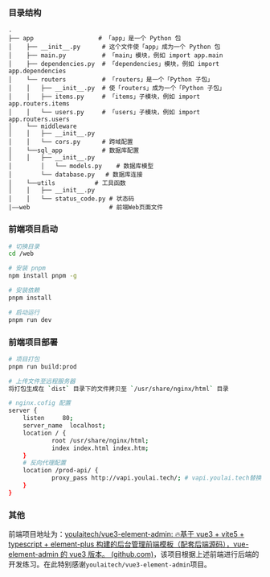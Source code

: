 ### 目录结构
```
.
├── app                  # 「app」是一个 Python 包
│    ├── __init__.py      # 这个文件使「app」成为一个 Python 包
│    ├── main.py          # 「main」模块，例如 import app.main
│    ├── dependencies.py  # 「dependencies」模块，例如 import app.dependencies
│    └── routers          # 「routers」是一个「Python 子包」
│    │   ├── __init__.py  # 使「routers」成为一个「Python 子包」
│    │   ├── items.py     # 「items」子模块，例如 import app.routers.items
│    │   └── users.py     # 「users」子模块，例如 import app.routers.users
│    └── middleware
│    │   ├── __init__.py
│    │   └── cors.py      # 跨域配置
│    └──sql_app           # 数据库配置
│    │   ├── __init__.py
│        │   └── models.py    # 数据库模型
│        └── database.py   # 数据库连接
│    └──utils           # 工具函数
│    │   ├── __init__.py
│    │   └── status_code.py # 状态码
|——web                      # 前端Web页面文件
```

### 前端项目启动

```bash
# 切换目录
cd /web

# 安装 pnpm
npm install pnpm -g

# 安装依赖
pnpm install

# 启动运行
pnpm run dev
```

### 前端项目部署

```bash
# 项目打包
pnpm run build:prod

# 上传文件至远程服务器
将打包生成在 `dist` 目录下的文件拷贝至 `/usr/share/nginx/html` 目录

# nginx.cofig 配置
server {
	listen     80;
	server_name  localhost;
	location / {
			root /usr/share/nginx/html;
			index index.html index.htm;
	}
	# 反向代理配置
	location /prod-api/ {
			proxy_pass http://vapi.youlai.tech/; # vapi.youlai.tech替换成你的后端API地址
	}
}
```

### 其他

前端项目地址为：[youlaitech/vue3-element-admin: 🔥基于 vue3 + vite5 + typescript + element-plus 构建的后台管理前端模板（配套后端源码），vue-element-admin 的 vue3 版本。 (github.com)](https://github.com/youlaitech/vue3-element-admin)，该项目根据上述前端进行后端的开发练习。在此特别感谢`youlaitech/vue3-element-admin`项目。